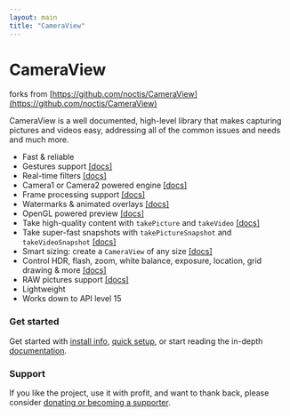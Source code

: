 ```yaml
---
layout: main
title: "CameraView"
---
```


# CameraView

forks from [https://github.com/noctis/CameraView](https://github.com/noctis/CameraView)

CameraView is a well documented, high-level library that makes capturing pictures and videos easy,
addressing all of the common issues and needs and much more.

- Fast & reliable
- Gestures support [[docs]](docs/gestures)
- Real-time filters [[docs]](docs/filters)
- Camera1 or Camera2 powered engine [[docs]](docs/previews)
- Frame processing support [[docs]](docs/frame-processing)
- Watermarks & animated overlays [[docs]](docs/watermarks-and-overlays)
- OpenGL powered preview [[docs]](docs/previews)
- Take high-quality content with `takePicture` and `takeVideo` [[docs]](docs/capturing-media)
- Take super-fast snapshots with `takePictureSnapshot` and `takeVideoSnapshot` [[docs]](docs/capturing-media)
- Smart sizing: create a `CameraView` of any size [[docs]](docs/preview-size)
- Control HDR, flash, zoom, white balance, exposure, location, grid drawing & more [[docs]](docs/controls)
- RAW pictures support [[docs]](docs/controls)
- Lightweight
- Works down to API level 15


### Get started

Get started with [install info](about/install), [quick setup](about/getting-started), or
start reading the in-depth [documentation](docs/camera-events).

### Support

If you like the project, use it with profit, and want to thank back, please consider [donating or
becoming a supporter](extra/donate).

